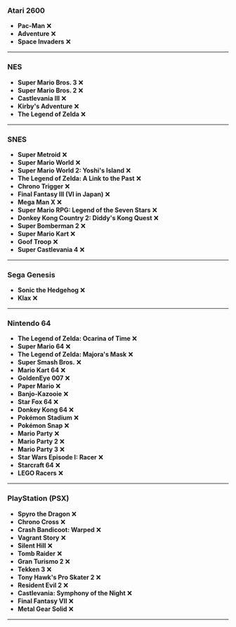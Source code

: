 

### Atari 2600
- **Pac-Man** ❌
- **Adventure** ❌
- **Space Invaders** ❌

---

### NES
- **Super Mario Bros. 3** ❌ 
- **Super Mario Bros. 2** ❌
- **Castlevania III** ❌
- **Kirby's Adventure** ❌ 
- **The Legend of Zelda** ❌

---

### SNES
- **Super Metroid** ❌
- **Super Mario World**  ❌
- **Super Mario World 2: Yoshi's Island**  ❌
- **The Legend of Zelda: A Link to the Past**  ❌
- **Chrono Trigger**  ❌
- **Final Fantasy III (VI in Japan)**  ❌
- **Mega Man X**  ❌
- **Super Mario RPG: Legend of the Seven Stars**  ❌
- **Donkey Kong Country 2: Diddy's Kong Quest**  ❌
- **Super Bomberman 2**  ❌
- **Super Mario Kart**  ❌
- **Goof Troop**  ❌
- **Super Castlevania 4**  ❌
---

### Sega Genesis
- **Sonic the Hedgehog**  ❌
- **Klax**  ❌

---

### Nintendo 64
- **The Legend of Zelda: Ocarina of Time**  ❌
- **Super Mario 64**  ❌
- **The Legend of Zelda: Majora's Mask**  ❌
- **Super Smash Bros.**  ❌
- **Mario Kart 64**  ❌
- **GoldenEye 007**  ❌
- **Paper Mario**   ❌
- **Banjo-Kazooie**  ❌
- **Star Fox 64**   ❌
- **Donkey Kong 64** ❌  
- **Pokémon Stadium**  ❌
- **Pokémon Snap**  ❌
- **Mario Party**  ❌
- **Mario Party 2**  ❌
- **Mario Party 3**  ❌
- **Star Wars Episode I: Racer**  ❌
- **Starcraft 64**  ❌
- **LEGO Racers**  ❌

---

### PlayStation (PSX)
- **Spyro the Dragon**  ❌
- **Chrono Cross**  ❌
- **Crash Bandicoot: Warped**  ❌
- **Vagrant Story**  ❌
- **Silent Hill**  ❌
- **Tomb Raider** ❌
- **Gran Turismo 2**  ❌
- **Tekken 3**  ❌
- **Tony Hawk's Pro Skater 2**  ❌
- **Resident Evil 2**  ❌
- **Castlevania: Symphony of the Night**  ❌
- **Final Fantasy VII**  ❌
- **Metal Gear Solid**  ❌

---

